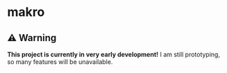 # makro
## ⚠️ Warning
**This project is currently in very early development!**
I am still prototyping, so many features will be unavailable.
